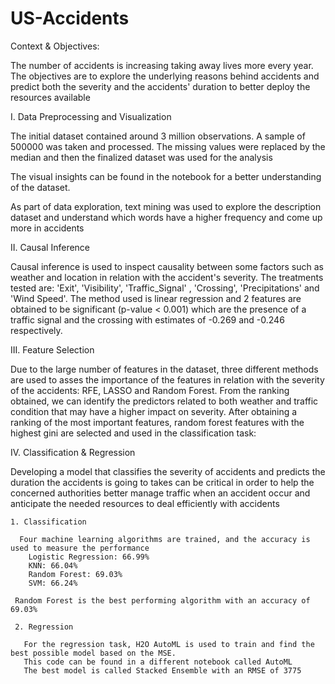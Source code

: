 # US-Accidents

Context & Objectives:

The number of accidents is increasing taking away lives more every year. The objectives are to explore the underlying reasons behind accidents and predict both the severity and the accidents' duration to better deploy the resources available 

I. Data Preprocessing and Visualization

The initial dataset contained around 3 million observations. A sample of 500000 was taken and processed. The missing values were replaced by the median and then the finalized dataset was used for the analysis

The visual insights can be found in the notebook for a better understanding of the dataset.

As part of data exploration, text mining was used to explore the description dataset and understand which words have a higher frequency and come up more in accidents

II. Causal Inference

Causal inference is used to inspect causality between some factors such as weather and location in relation with the accident's severity. The treatments tested are: 'Exit', 'Visibility', 'Traffic_Signal' , 'Crossing', 'Precipitations' and 'Wind Speed'. The method used is linear regression and 2 features are obtained to be significant (p-value < 0.001) which are the presence of a traffic signal and the crossing with estimates of -0.269 and -0.246 respectively.

III. Feature Selection

Due to the large number of features in the dataset, three different methods are used to asses the importance of the features in relation with the severity of the accidents: RFE, LASSO and Random Forest. From the ranking obtained, we can identify the predictors related to both weather and traffic condition that may have a higher impact on severity. After obtaining a ranking of the most important features, random forest features with the highest gini are selected and used in the classification task:

IV. Classification & Regression

Developing a model that classifies the severity of accidents and predicts the duration the accidents is going to takes can be critical in order to help the concerned authorities better manage traffic when an accident occur and anticipate the needed resources to deal efficiently with accidents

    1. Classification
      
      Four machine learning algorithms are trained, and the accuracy is used to measure the performance
        Logistic Regression: 66.99%
        KNN: 66.04%
        Random Forest: 69.03%
        SVM: 66.24%
        
     Random Forest is the best performing algorithm with an accuracy of 69.03%
     
     2. Regression
     
       For the regression task, H2O AutoML is used to train and find the best possible model based on the MSE.
       This code can be found in a different notebook called AutoML
       The best model is called Stacked Ensemble with an RMSE of 3775
       

 
 

  
 




